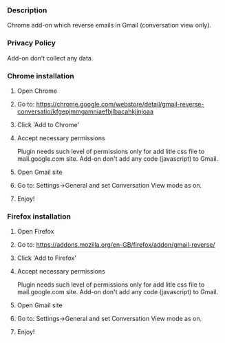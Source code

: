 ### Description
Chrome add-on which reverse emails in Gmail (conversation view only).

### Privacy Policy
Add-on don’t collect any data.

### Chrome installation
1. Open Chrome
2. Go to: https://chrome.google.com/webstore/detail/gmail-reverse-conversatio/kfgepjmmgamniaefbjlbacahkjjnjoaa
3. Click 'Add to Chrome'
4. Accept necessary permissions

   Plugin needs such level of permissions only for add litle css file to mail.google.com site. Add-on don't add any code (javascript) to Gmail. 
5. Open Gmail site
6. Go to: Settings->General and set Conversation View mode as on.
7. Enjoy!

### Firefox installation
1. Open Firefox
2. Go to: https://addons.mozilla.org/en-GB/firefox/addon/gmail-reverse/
3. Click 'Add to Firefox'
4. Accept necessary permissions

   Plugin needs such level of permissions only for add litle css file to mail.google.com site. Add-on don't add any code (javascript) to Gmail.
5. Open Gmail site
6. Go to: Settings->General and set Conversation View mode as on.
7. Enjoy!
